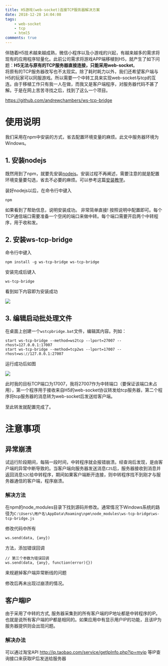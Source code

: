```yaml
---
title: H5游戏(web-socket)连接TCP服务器解决方案
date: 2018-12-28 14:04:08
tags: 
    - web-socket
    - tcp
    - html5
comments: true
---
```

伴随着H5技术越来越成熟，微信小程序以及小游戏的兴起，有越来越多的需求将现有的应用程序轻量化。此前公司需求将游戏APP端移植到H5，就产生了如下问题：**H5无法与原有的TCP服务器直接连接，只能采用web-socket**。</br>
将原有的TCP服务器改写也不太现实。除了耗时耗力以外，我们还希望客户端与H5的玩家可以同服游戏。所以需要一个中转工具来实现web-socket与tcp的互连。由于移植工作只有我一人在做，而我又是客户端程序，对服务器代码不甚了解。于是在网上苦苦寻找之后，找到了这么一个项目。</br>

https://github.com/andrewchambers/ws-tcp-bridge


# 使用说明
我们采用在npm中安装的方式，省去配置环境变量的麻烦。此文中服务器环境为Windows。
<!-- more -->
## 1. 安装nodejs
既然用到了npm，就要先安装[nodejs](https://nodejs.org/zh-cn/)。安装过程不再阐述，需要注意的就是配置环境变量要勾选，省去不必要的麻烦。可以参考这篇[安装教学](http://www.runoob.com/nodejs/nodejs-install-setup.html)。</br>

装好nodejs以后，在命令行中键入
```
npm
```
如果看到了帮助信息，说明安装成功。
非常简单直接! 按照说明中配置即可。每个TCP通信端口需要准备一个空闲的端口来做中转。每个端口需要开启两个中转程序，用于收和发。
## 2. 安装ws-tcp-bridge
命令行中键入
```
npm install -g ws-tcp-bridge ws-tcp-bridge
```
安装完成后键入
```
ws-tcp-bridge
```
看到如下内容即为安装成功

![](/images/h5yxws/01.png)

## 3. 编辑启动批处理文件

在桌面上创建一个`wstcpbridge.bat`文件，编辑其内容。列如：
```
start ws-tcp-bridge --method=ws2tcp --lport=27007 --rhost=127.0.0.1:17007
start ws-tcp-bridge --method=tcp2ws --lport=17007 --rhost=ws://127.0.0.1:27007
```
运行成功后如图

![](/images/h5yxws/02.png)

此时我的目标TCP端口为17007，我将27007作为中转端口（要保证该端口未占用），第一个程序用于接收来自H5的web-socket协议转发给tcp服务器，第二个程序将tcp服务器的消息转为web-socket后发送给客户端。

至此转发就配置完成了。

# 注意事项

## 异常崩溃

试运行阶段期间，每隔一段时间，中转程序就会报错崩溃。经查询后发现，是由客户端的异常中断导致的。当客户端向服务器发送消息`C2S`后，服务器接收到消息并返回消息`S2C`给中转程序，期间如果客户端断开连接，则中转程序找不到刚才与服务器通信的客户端，程序崩溃。

### 解决方法

在npm的node_modules目录下找到源码并修改。通常情况下Windows系统的路径为`C:\Users\用户名\AppData\Roaming\npm\node_modules\ws-tcp-bridge\ws-tcp-bridge.js`

修改代码中所有
```
ws.send(data, {any})
```
方法，添加错误回调
```
// 第三个参数为错误回调
ws.send(data, {any}, function(error){})
```
来规避掉客户端异常断线的问题

修改后再未出现过崩溃的情况。

## 客户端IP

由于采用了中转的方式, 服务器采集到的所有客户端的IP地址都是中转程序的IP。也就是说所有客户端的IP都是相同的。如果应用中有显示用户IP的功能，且该IP为服务器提供则会出现问题。

### 解决办法

可以通过淘宝API http://ip.taobao.com/service/getIpInfo.php?ip=myip 等IP查询接口来获取IP后发送给服务器